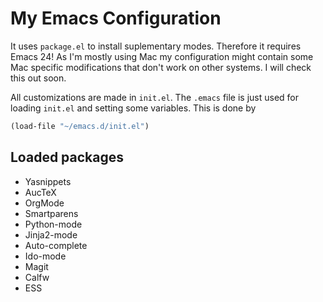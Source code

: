 # My Emacs Configuration #

It uses `package.el` to install suplementary modes. Therefore it requires Emacs 24! As I'm mostly using Mac my configuration might contain some Mac specific modifications that don't work on other systems. I will check this out soon.

All customizations are made in `init.el`. The `.emacs` file is just used for loading `init.el` and setting some variables. This is done by

```cl
(load-file "~/emacs.d/init.el")
```

## Loaded packages ##

* Yasnippets
* AucTeX
* OrgMode
* Smartparens
* Python-mode
* Jinja2-mode
* Auto-complete
* Ido-mode
* Magit
* Calfw
* ESS
